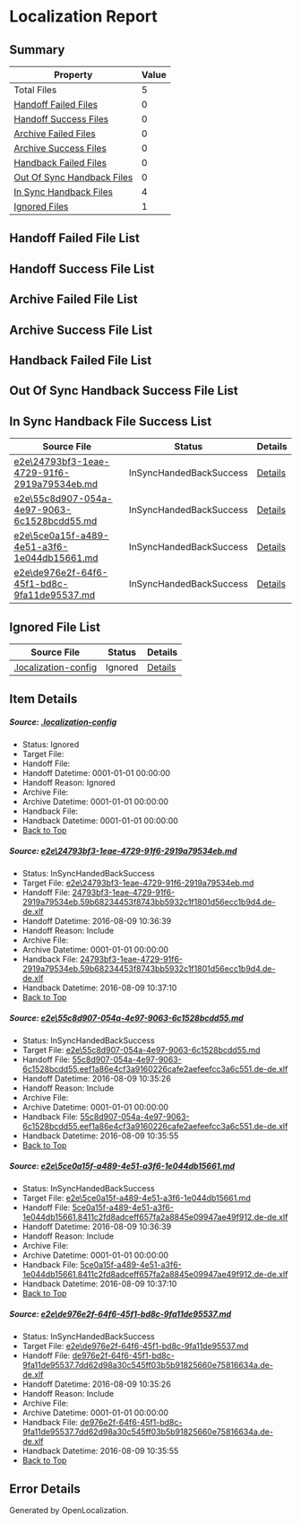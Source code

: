 # <a name='report-top'></a> Localization Report

## Summary
 Property | Value 
 -------- | ----- 
 Total Files | 5
[ Handoff Failed Files ](#handoff-failed-list)| 0
[ Handoff Success Files ](#handoff-success-list)| 0
[ Archive Failed Files ](#archive-failed-list)| 0
[ Archive Success Files ](#archive-success-list)| 0
[ Handback Failed Files ](#handback-failed-list)| 0
[ Out Of Sync Handback Files ](#outofsync-handback-success-list)| 0
[ In Sync Handback Files ](#insync-handback-success-list)| 4
[ Ignored Files ](#ignored-list)| 1

## <a name='handoff-failed-list'></a> Handoff Failed File List

## <a name='handoff-success-list'></a> Handoff Success File List

## <a name='archive-failed-list'></a> Archive Failed File List

## <a name='archive-success-list'></a> Archive Success File List

## <a name='handback-failed-list'></a> Handback Failed File List

## <a name='outofsync-handback-success-list'></a> Out Of Sync Handback Success File List

## <a name='insync-handback-success-list'></a> In Sync Handback File Success List
 Source File | Status | Details 
 ----------- | ------ | ------- 
 [e2e\24793bf3-1eae-4729-91f6-2919a79534eb.md](https://github.com/OpenLocalizationTestOrg/oltest/blob/07522a950856094bec4837992c41e1147bdd4a9b/e2e/24793bf3-1eae-4729-91f6-2919a79534eb.md) | InSyncHandedBackSuccess | [Details](#930dd2a6a7e56b47f272212e824783b5a101e63d1)
 [e2e\55c8d907-054a-4e97-9063-6c1528bcdd55.md](https://github.com/OpenLocalizationTestOrg/oltest/blob/b0018173d04a87952541cc6229cfe467831e5746/e2e/55c8d907-054a-4e97-9063-6c1528bcdd55.md) | InSyncHandedBackSuccess | [Details](#d724e1d1b657830436f77342cd4b49aa2c5381d72)
 [e2e\5ce0a15f-a489-4e51-a3f6-1e044db15661.md](https://github.com/OpenLocalizationTestOrg/oltest/blob/07522a950856094bec4837992c41e1147bdd4a9b/e2e/5ce0a15f-a489-4e51-a3f6-1e044db15661.md) | InSyncHandedBackSuccess | [Details](#8d1cbdee024630e4ebee1c860ca80495c5b586943)
 [e2e\de976e2f-64f6-45f1-bd8c-9fa11de95537.md](https://github.com/OpenLocalizationTestOrg/oltest/blob/b0018173d04a87952541cc6229cfe467831e5746/e2e/de976e2f-64f6-45f1-bd8c-9fa11de95537.md) | InSyncHandedBackSuccess | [Details](#7ae3e81415a6338a6d688645095151d338ad17924)

## <a name='ignored-list'></a> Ignored File List
 Source File | Status | Details 
 ----------- | ------ | ------- 
 [.localization-config](https://github.com/OpenLocalizationTestOrg/oltest/blob/07522a950856094bec4837992c41e1147bdd4a9b/.localization-config) | Ignored | [Details](#3d4f252ac210baf56311d7e97dcc2db10974dbd20)

## Item Details
##### <a name='3d4f252ac210baf56311d7e97dcc2db10974dbd20'></a> Source: [.localization-config](https://github.com/OpenLocalizationTestOrg/oltest/blob/07522a950856094bec4837992c41e1147bdd4a9b/.localization-config)
* Status: Ignored
* Target File: 
* Handoff File: 
* Handoff Datetime: 0001-01-01 00:00:00
* Handoff Reason: Ignored
* Archive File: 
* Archive Datetime: 0001-01-01 00:00:00
* Handback File: 
* Handback Datetime: 0001-01-01 00:00:00
* [Back to Top](#report-top)

##### <a name='930dd2a6a7e56b47f272212e824783b5a101e63d1'></a> Source: [e2e\24793bf3-1eae-4729-91f6-2919a79534eb.md](https://github.com/OpenLocalizationTestOrg/oltest/blob/07522a950856094bec4837992c41e1147bdd4a9b/e2e/24793bf3-1eae-4729-91f6-2919a79534eb.md)
* Status: InSyncHandedBackSuccess
* Target File: [e2e\24793bf3-1eae-4729-91f6-2919a79534eb.md](https://github.com/OpenLocalizationTestOrg/ol-test-dede/blob/dc232a464beb5b16097ab3e7808c650ce3b74fc0/e2e/24793bf3-1eae-4729-91f6-2919a79534eb.md)
* Handoff File: [24793bf3-1eae-4729-91f6-2919a79534eb.59b68234453f8743bb5932c1f1801d56ecc1b9d4.de-de.xlf](https://github.com/OpenLocalizationTestOrg/olhandoff-e2e/blob/09d7f20d3264984c301a7b93c1dcaac1d903f93c/ol-handoff/OpenLocalizationTestOrg/ol-test-dede/ci/ht/24793bf3-1eae-4729-91f6-2919a79534eb.59b68234453f8743bb5932c1f1801d56ecc1b9d4.de-de.xlf)
* Handoff Datetime: 2016-08-09 10:36:39
* Handoff Reason: Include
* Archive File: 
* Archive Datetime: 0001-01-01 00:00:00
* Handback File: [24793bf3-1eae-4729-91f6-2919a79534eb.59b68234453f8743bb5932c1f1801d56ecc1b9d4.de-de.xlf](https://github.com/OpenLocalizationTestOrg/olhandback-e2e/blob/377e2bb6fc5fecd6841673d74b11dedd9068a761/ol-handback/OpenLocalizationTestOrg/ol-test-dede/ci/ht/24793bf3-1eae-4729-91f6-2919a79534eb.59b68234453f8743bb5932c1f1801d56ecc1b9d4.de-de.xlf)
* Handback Datetime: 2016-08-09 10:37:10
* [Back to Top](#report-top)

##### <a name='d724e1d1b657830436f77342cd4b49aa2c5381d72'></a> Source: [e2e\55c8d907-054a-4e97-9063-6c1528bcdd55.md](https://github.com/OpenLocalizationTestOrg/oltest/blob/b0018173d04a87952541cc6229cfe467831e5746/e2e/55c8d907-054a-4e97-9063-6c1528bcdd55.md)
* Status: InSyncHandedBackSuccess
* Target File: [e2e\55c8d907-054a-4e97-9063-6c1528bcdd55.md](https://github.com/OpenLocalizationTestOrg/ol-test-dede/blob/4487f7eb23a46e15a382e520dfb9c86def752e3a/e2e/55c8d907-054a-4e97-9063-6c1528bcdd55.md)
* Handoff File: [55c8d907-054a-4e97-9063-6c1528bcdd55.eef1a86e4cf3a9160226cafe2aefeefcc3a6c551.de-de.xlf](https://github.com/OpenLocalizationTestOrg/olhandoff-e2e/blob/ce3d72db7df25a49b33a16e6433608c7109a7cec/ol-handoff/OpenLocalizationTestOrg/ol-test-dede/ci/high/55c8d907-054a-4e97-9063-6c1528bcdd55.eef1a86e4cf3a9160226cafe2aefeefcc3a6c551.de-de.xlf)
* Handoff Datetime: 2016-08-09 10:35:26
* Handoff Reason: Include
* Archive File: 
* Archive Datetime: 0001-01-01 00:00:00
* Handback File: [55c8d907-054a-4e97-9063-6c1528bcdd55.eef1a86e4cf3a9160226cafe2aefeefcc3a6c551.de-de.xlf](https://github.com/OpenLocalizationTestOrg/olhandback-e2e/blob/a0803e67c8742f9d1d3d832d520edb1ca7b56251/ol-handback/OpenLocalizationTestOrg/ol-test-dede/ci/high/55c8d907-054a-4e97-9063-6c1528bcdd55.eef1a86e4cf3a9160226cafe2aefeefcc3a6c551.de-de.xlf)
* Handback Datetime: 2016-08-09 10:35:55
* [Back to Top](#report-top)

##### <a name='8d1cbdee024630e4ebee1c860ca80495c5b586943'></a> Source: [e2e\5ce0a15f-a489-4e51-a3f6-1e044db15661.md](https://github.com/OpenLocalizationTestOrg/oltest/blob/07522a950856094bec4837992c41e1147bdd4a9b/e2e/5ce0a15f-a489-4e51-a3f6-1e044db15661.md)
* Status: InSyncHandedBackSuccess
* Target File: [e2e\5ce0a15f-a489-4e51-a3f6-1e044db15661.md](https://github.com/OpenLocalizationTestOrg/ol-test-dede/blob/dc232a464beb5b16097ab3e7808c650ce3b74fc0/e2e/5ce0a15f-a489-4e51-a3f6-1e044db15661.md)
* Handoff File: [5ce0a15f-a489-4e51-a3f6-1e044db15661.8411c2fd8adceff657fa2a8845e09947ae49f912.de-de.xlf](https://github.com/OpenLocalizationTestOrg/olhandoff-e2e/blob/09d7f20d3264984c301a7b93c1dcaac1d903f93c/ol-handoff/OpenLocalizationTestOrg/ol-test-dede/ci/ht/5ce0a15f-a489-4e51-a3f6-1e044db15661.8411c2fd8adceff657fa2a8845e09947ae49f912.de-de.xlf)
* Handoff Datetime: 2016-08-09 10:36:39
* Handoff Reason: Include
* Archive File: 
* Archive Datetime: 0001-01-01 00:00:00
* Handback File: [5ce0a15f-a489-4e51-a3f6-1e044db15661.8411c2fd8adceff657fa2a8845e09947ae49f912.de-de.xlf](https://github.com/OpenLocalizationTestOrg/olhandback-e2e/blob/377e2bb6fc5fecd6841673d74b11dedd9068a761/ol-handback/OpenLocalizationTestOrg/ol-test-dede/ci/ht/5ce0a15f-a489-4e51-a3f6-1e044db15661.8411c2fd8adceff657fa2a8845e09947ae49f912.de-de.xlf)
* Handback Datetime: 2016-08-09 10:37:10
* [Back to Top](#report-top)

##### <a name='7ae3e81415a6338a6d688645095151d338ad17924'></a> Source: [e2e\de976e2f-64f6-45f1-bd8c-9fa11de95537.md](https://github.com/OpenLocalizationTestOrg/oltest/blob/b0018173d04a87952541cc6229cfe467831e5746/e2e/de976e2f-64f6-45f1-bd8c-9fa11de95537.md)
* Status: InSyncHandedBackSuccess
* Target File: [e2e\de976e2f-64f6-45f1-bd8c-9fa11de95537.md](https://github.com/OpenLocalizationTestOrg/ol-test-dede/blob/4487f7eb23a46e15a382e520dfb9c86def752e3a/e2e/de976e2f-64f6-45f1-bd8c-9fa11de95537.md)
* Handoff File: [de976e2f-64f6-45f1-bd8c-9fa11de95537.7dd62d98a30c545ff03b5b91825660e75816634a.de-de.xlf](https://github.com/OpenLocalizationTestOrg/olhandoff-e2e/blob/ce3d72db7df25a49b33a16e6433608c7109a7cec/ol-handoff/OpenLocalizationTestOrg/ol-test-dede/ci/high/de976e2f-64f6-45f1-bd8c-9fa11de95537.7dd62d98a30c545ff03b5b91825660e75816634a.de-de.xlf)
* Handoff Datetime: 2016-08-09 10:35:26
* Handoff Reason: Include
* Archive File: 
* Archive Datetime: 0001-01-01 00:00:00
* Handback File: [de976e2f-64f6-45f1-bd8c-9fa11de95537.7dd62d98a30c545ff03b5b91825660e75816634a.de-de.xlf](https://github.com/OpenLocalizationTestOrg/olhandback-e2e/blob/a0803e67c8742f9d1d3d832d520edb1ca7b56251/ol-handback/OpenLocalizationTestOrg/ol-test-dede/ci/high/de976e2f-64f6-45f1-bd8c-9fa11de95537.7dd62d98a30c545ff03b5b91825660e75816634a.de-de.xlf)
* Handback Datetime: 2016-08-09 10:35:55
* [Back to Top](#report-top)


## Error Details

Generated by OpenLocalization.
